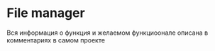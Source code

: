 <h1>File manager</h1>

<p>Вся информация о функция и желаемом функциоонале описана в комментариях в самом проекте
